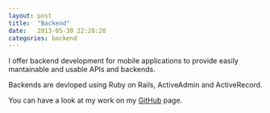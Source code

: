 ```yaml
---
layout: post
title:  "Backend"
date:   2013-05-30 22:28:28
categories: backend
---
```


I offer backend development for mobile applications to provide easily mantainable and usable APIs and backends.

Backends are devloped using Ruby on Rails, ActiveAdmin and ActiveRecord.

You can have a look at my work on my [GitHub](https://github.com/nerdishbynature) page.